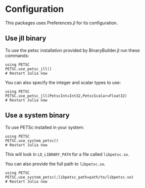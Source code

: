 # Configuration

This packages uses Preferences.jl for its configuration.

## Use jll binary

To use the petsc installation provided by BinaryBuilder.jl run these commands:

    using PETSC
    PETSC.use_petsc_jll()
    # Restart Julia now

You can also specify the integer and scalar types to use:

    using PETSC
    PETSC.use_petsc_jll(PetscInt=Int32,PetscScalar=Float32)
    # Restart Julia now

## Use a system binary

To use PETSc installed in your system:

    using PETSC
    PETSC.use_system_petsc()
    # Restart Julia now
    
This will look in `LD_LIBRARY_PATH` for a file called `libpetsc.so`.

You can also provide the full path to `libpetsc.so`.

    using PETSC
    PETSC.use_system_petsc(;libpetsc_path=path/to/libpetsc.so)
    # Restart Julia now

